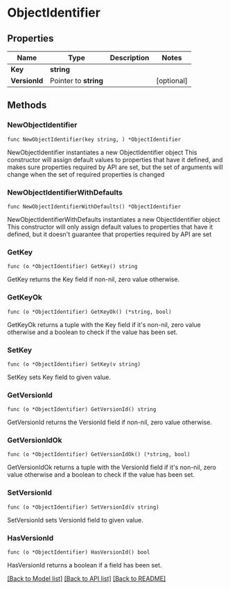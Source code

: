 # ObjectIdentifier

## Properties

Name | Type | Description | Notes
------------ | ------------- | ------------- | -------------
**Key** | **string** |  | 
**VersionId** | Pointer to **string** |  | [optional] 

## Methods

### NewObjectIdentifier

`func NewObjectIdentifier(key string, ) *ObjectIdentifier`

NewObjectIdentifier instantiates a new ObjectIdentifier object
This constructor will assign default values to properties that have it defined,
and makes sure properties required by API are set, but the set of arguments
will change when the set of required properties is changed

### NewObjectIdentifierWithDefaults

`func NewObjectIdentifierWithDefaults() *ObjectIdentifier`

NewObjectIdentifierWithDefaults instantiates a new ObjectIdentifier object
This constructor will only assign default values to properties that have it defined,
but it doesn't guarantee that properties required by API are set

### GetKey

`func (o *ObjectIdentifier) GetKey() string`

GetKey returns the Key field if non-nil, zero value otherwise.

### GetKeyOk

`func (o *ObjectIdentifier) GetKeyOk() (*string, bool)`

GetKeyOk returns a tuple with the Key field if it's non-nil, zero value otherwise
and a boolean to check if the value has been set.

### SetKey

`func (o *ObjectIdentifier) SetKey(v string)`

SetKey sets Key field to given value.


### GetVersionId

`func (o *ObjectIdentifier) GetVersionId() string`

GetVersionId returns the VersionId field if non-nil, zero value otherwise.

### GetVersionIdOk

`func (o *ObjectIdentifier) GetVersionIdOk() (*string, bool)`

GetVersionIdOk returns a tuple with the VersionId field if it's non-nil, zero value otherwise
and a boolean to check if the value has been set.

### SetVersionId

`func (o *ObjectIdentifier) SetVersionId(v string)`

SetVersionId sets VersionId field to given value.

### HasVersionId

`func (o *ObjectIdentifier) HasVersionId() bool`

HasVersionId returns a boolean if a field has been set.


[[Back to Model list]](../README.md#documentation-for-models) [[Back to API list]](../README.md#documentation-for-api-endpoints) [[Back to README]](../README.md)


